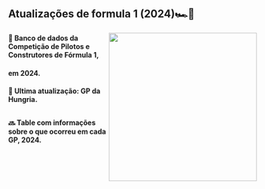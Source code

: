 ## Atualizações de formula 1 (2024)🏎️🏁
<img align="right" height="300" width="300" src="https://github.com/user-attachments/assets/f9c0d9f9-d5a3-4782-a3e5-9815228204b6">

#### 📍 Banco de dados da Competição de Pilotos e Construtores de Fórmula 1,
####     em 2024.
#### 📍 Ultima atualização: GP da Hungria.

##

#### 🔜 Table com informações sobre o que ocorreu em cada GP, 2024.
